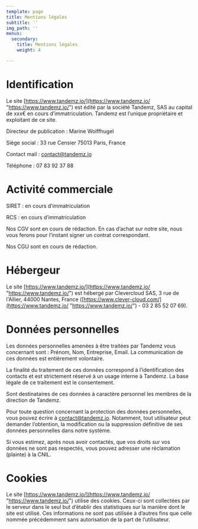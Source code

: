 ```yaml
---
template: page
title: Mentions légales
subtitle: ''
img_path: ''
menus:
  secondary:
    title: Mentions légales
    weight: 4

---
```

# Identification

Le site [https://www.tandemz.io/](https://www.tandemz.io/ "https://www.tandemz.io/") est édité par la société Tandemz, SAS au capital de xxx€ en cours d’immatriculation. Tandemz est l’unique propriétaire et exploitant de ce site.

Directeur de publication : Marine Wolffhugel

Siège social : 33 rue Censier 75013 Paris, France

Contact mail : [contact@tandemz.io](mailto:contact@tandemz.io)

Téléphone : 07 83 92 37 88

# Activité commerciale

SIRET : en cours d’immatriculation

RCS : en cours d’immatriculation

Nos CGV sont en cours de rédaction. En cas d’achat sur notre site, nous vous ferons pour l’instant signer un contrat correspondant.

Nos CGU sont en cours de rédaction.

# Hébergeur

Le site [https://www.tandemz.io/](https://www.tandemz.io/ "https://www.tandemz.io/") est hébergé par Clevercloud SAS, 3 rue de l'Allier, 44000 Nantes, France ([https://www.clever-cloud.com/](https://www.tandemz.io/ "https://www.tandemz.io/") - 03 2 85 52 07 69).

# Données personnelles

Les données personnelles amenées à être traitées par Tandemz vous concernant sont : Prénom, Nom, Entreprise, Email. La communication de ces données est entièrement volontaire.

La finalité du traitement de ces données correspond à l’identification des contacts et est strictement réservé à un usage interne à Tandemz. La base légale de ce traitement est le consentement.

Sont destinataires de ces données à caractère personnel les membres de la direction de Tandemz.

Pour toute question concernant la protection des données personnelles, vous pouvez écrire à [contact@tandemz.io](mailto:contact@tandemz.io). Notamment, tout utilisateur peut demander l’obtention, la modification ou la suppression définitive de ses données personnelles dans notre système.

Si vous estimez, après nous avoir contactés, que vos droits sur vos données ne sont pas respectés, vous pouvez adresser une réclamation (plainte) à la CNIL.

# Cookies

Le site [https://www.tandemz.io/](https://www.tandemz.io/ "https://www.tandemz.io/") utilise des cookies. Ceux-ci sont collectées par le serveur dans le seul but d’établir des statistiques sur la manière dont le site est utilisé. Ces informations ne sont pas utilisée à d’autres fins que celle nommée précédemment sans autorisation de la part de l’utilisateur.